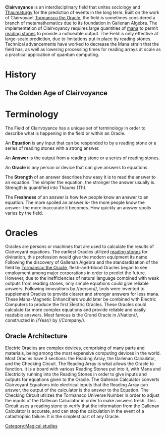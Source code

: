 **Clairvoyance** is an interdisciplinary field that unites sociology and
[Thaumaturgy](Thaumaturgy "wikilink") for the prediction of events in
the long term. Built on the work of Clairvoyant [Tormansco the
Oracle](Tormansco_the_Oracle "wikilink"), the field is sometimes
considered a branch of metamathematics due to its foundation in Gallenan
Algebra. The implementation of Clairvoyancy requires large quantities of
[mana](Mana "wikilink") to permit [reading
stones](Reading_Stones "wikilink") to provide a noticeable output. The
Field is only effective at large-scale prediction, due to limitations
put in place by reading stones. Technical advancements have worked to
decrease the Mana strain that the field has, as well as lowering
processing times for reading arrays at scale as a practical application
of quantum computing.

# History

## The Golden Age of Clairvoyance

# Terminology

The Field of Clairvoyance has a unique set of terminology in order to
describe what is happening in the field or within an Oracle.

An **Equation** is any input that can be responded to by a reading stone
or a series of reading stones with a strong answer.

An **Answer** is the output from a reading stone or a series of reading
stones.

An **Oracle** is any person or device that can give answers to
equations.

The **Strength** of an answer describes how easy it is to read the
answer to an equation. The simpler the equation, the stronger the answer
usually is. Strength is quantified into Thaums (Th).

The **Freshness** of an answer is how few people know an answer to an
equation. The more spoiled an answer is- the more people know the
answer- the more inaccurate it becomes. How quickly an answer spoils
varies by the field.

# Oracles

Oracles are persons or machines that are used to calculate the results
of Clairvoyant equations. The earliest Oracles utilized [reading
stones](Reading_Stones "wikilink") for divination, this profession would
give the modern equipment its name. Following the discovery of Gallenan
Algebra and the standardization of the field by [Tormansco the
Oracle](Tormansco_the_Oracle "wikilink"), flesh-and-blood Oracles began
to see employment among major corporations in order to predict the
future. However, due to the inefficiencies of natural language combined
with weak outputs from reading stones, only simple equations could give
reliable answers. Following innovations by //person//, tools were
invented to supplement Oracles to provide clearer and stronger answers
for less mana. These Mana-Magnetic Enhancifiers would later be combined
with Electric Computers to produce the first Electric Oracles. These
Oracles could calculate far more complex equations and provide reliable
and easily readable answers. Most famous is the Grand Oracle in
//Nation//, constructed in //Year// by //Company//.

## Oracle Architecture

Electric Oracles are complex devices, comprising of many parts and
materials, being among the most expensive computing devices in the
world. Most Oracles have 3 sections: the Reading Array, the Gallenan
Calculator, and the Checking Circuit. The Reading Array is what allows
the Oracle to function. It is a board with various Reading Stones put
into it, with Mana and Electricity running into the Reading Stones in
order to give inputs and outputs for equations given to the Oracle. The
Gallenan Calculator converts Clairvoyant Equations into electrical
inputs that the Reading Array can answer, the output of the calculator
is the answer to the Equation. The Checking Circuit utilizes the
Tormansco Universe Number in order to adjust the inputs of the Gallenan
Calculator in order to make answers fresh. This Circuit uses a reading
stone to verify that the information from the Gallenan Calculator is
accurate, and can stop the calculation in the event of a catastrophic
failure. It is the simplest part of any Oracle.

[Category:Magical studies](Category:Magical_studies "wikilink")